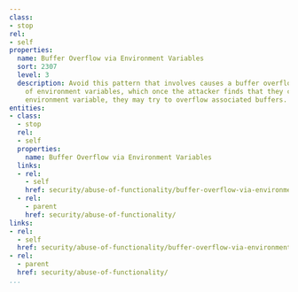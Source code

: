 ```yaml
---
class:
- stop
rel:
- self
properties:
  name: Buffer Overflow via Environment Variables
  sort: 2307
  level: 3
  description: Avoid this pattern that involves causes a buffer overflow through manipulation
    of environment variables, which once the attacker finds that they can modify an
    environment variable, they may try to overflow associated buffers.
entities:
- class:
  - stop
  rel:
  - self
  properties:
    name: Buffer Overflow via Environment Variables
  links:
  - rel:
    - self
    href: security/abuse-of-functionality/buffer-overflow-via-environment-variables.md
  - rel:
    - parent
    href: security/abuse-of-functionality/
links:
- rel:
  - self
  href: security/abuse-of-functionality/buffer-overflow-via-environment-variables.md
- rel:
  - parent
  href: security/abuse-of-functionality/
...
```


